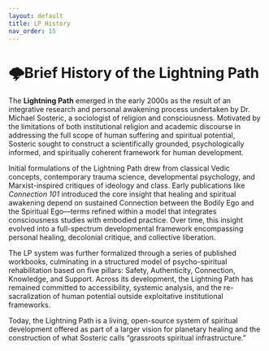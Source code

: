 ```yaml
---
layout: default
title: LP History
nav_order: 15
---
```


# 🌩️Brief History of the Lightning Path

The **Lightning Path** emerged in the early 2000s as the result of an integrative research and personal awakening process undertaken by Dr. Michael Sosteric, a sociologist of religion and consciousness. Motivated by the limitations of both institutional religion and academic discourse in addressing the full scope of human suffering and spiritual potential, Sosteric sought to construct a scientifically grounded, psychologically informed, and spiritually coherent framework for human development.

Initial formulations of the Lightning Path drew from classical Vedic concepts, contemporary trauma science, developmental psychology, and Marxist-inspired critiques of ideology and class. Early publications like *Connection 101* introduced the core insight that healing and spiritual awakening depend on sustained Connection between the Bodily Ego and the Spiritual Ego—terms refined within a model that integrates consciousness studies with embodied practice. Over time, this insight evolved into a full-spectrum developmental framework encompassing personal healing, decolonial critique, and collective liberation.

The LP system was further formalized through a series of published workbooks, culminating in a structured model of psycho-spiritual rehabilitation based on five pillars: Safety, Authenticity, Connection, Knowledge, and Support. Across its development, the Lightning Path has remained committed to accessibility, systemic analysis, and the re-sacralization of human potential outside exploitative institutional frameworks.

Today, the Lightning Path is a living, open-source system of spiritual development offered as part of a larger vision for planetary healing and the construction of what Sosteric calls “grassroots spiritual infrastructure.”

